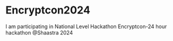 # Encryptcon2024
I am participating in National Level Hackathon Encryptcon-24 hour hackathon @Shaastra 2024
